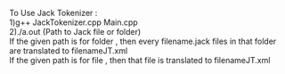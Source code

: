 To Use Jack Tokenizer :<br />
1)g++ JackTokenizer.cpp Main.cpp <br />
2)./a.out (Path to Jack file or folder)<br />
If the given path is for folder , then every filename.jack files in that folder are translated to filenameJT.xml <br />
If the given path is for file , then that file is translated to filenameJT.xml 